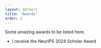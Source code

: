 ```yaml
---
layout: default
title: "Awards"
order: 2
---
```


Some amazing awards to be listed here.

- I receive the NeurIPS 2024 Scholar Award
